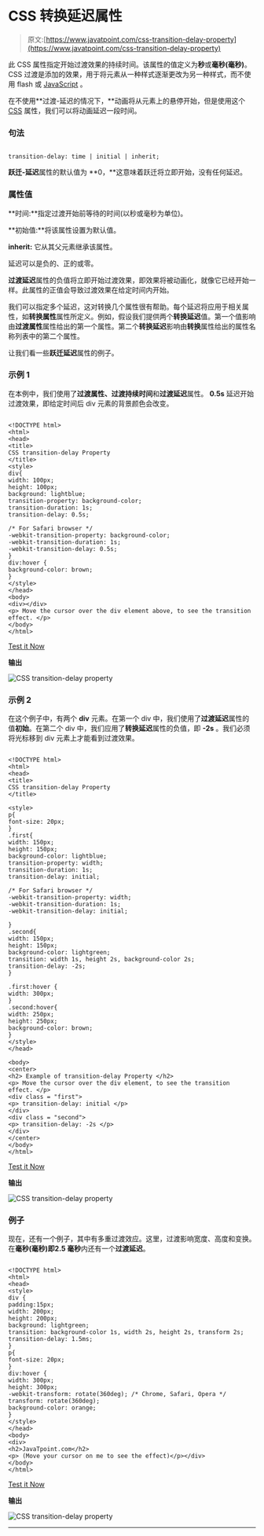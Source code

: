 # CSS 转换延迟属性

> 原文:[https://www.javatpoint.com/css-transition-delay-property](https://www.javatpoint.com/css-transition-delay-property)

此 CSS 属性指定开始过渡效果的持续时间。该属性的值定义为**秒**或**毫秒(毫秒)**。CSS 过渡是添加的效果，用于将元素从一种样式逐渐更改为另一种样式，而不使用 flash 或 [JavaScript](https://www.javatpoint.com/javascript-tutorial) 。

在不使用**过渡-延迟的情况下，**动画将从元素上的悬停开始，但是使用这个 [CSS](https://www.javatpoint.com/css-tutorial) 属性，我们可以将动画延迟一段时间。

### 句法

```

transition-delay: time | initial | inherit;

```

**跃迁-延迟**属性的默认值为 **0，**这意味着跃迁将立即开始，没有任何延迟。

### 属性值

**时间:**指定过渡开始前等待的时间(以秒或毫秒为单位)。

**初始值:**将该属性设置为默认值。

**inherit:** 它从其父元素继承该属性。

延迟可以是负的、正的或零。

**过渡延迟**属性的负值将立即开始过渡效果，即效果将被动画化，就像它已经开始一样。此属性的正值会导致过渡效果在给定时间内开始。

我们可以指定多个延迟，这对转换几个属性很有帮助。每个延迟将应用于相关属性，如**转换属性**属性所定义。例如，假设我们提供两个**转换延迟**值。第一个值影响由**过渡属性**属性给出的第一个属性。第二个**转换延迟**影响由**转换**属性给出的属性名称列表中的第二个属性。

让我们看一些**跃迁延迟**属性的例子。

### 示例 1

在本例中，我们使用了**过渡属性、过渡持续时间**和**过渡延迟**属性。 **0.5s** 延迟开始过渡效果，即给定时间后 div 元素的背景颜色会改变。

```

<!DOCTYPE html>
<html>
<head>
<title>
CSS transition-delay Property
</title>
<style>
div{
width: 100px;
height: 100px;
background: lightblue;
transition-property: background-color;
transition-duration: 1s;
transition-delay: 0.5s;              

/* For Safari browser */
-webkit-transition-property: background-color;
-webkit-transition-duration: 1s;
-webkit-transition-delay: 0.5s;
}
div:hover {
background-color: brown;
}
</style>
</head>
<body>
<div></div>
<p> Move the cursor over the div element above, to see the transition effect. </p>
</body>
</html>

```

[Test it Now](https://www.javatpoint.com/oprweb/test.jsp?filename=css-transition-delay-property1)

**输出**

![CSS transition-delay property](../Images/674cbb4c9fec555746f2dfddcc05bc1e.png)

### 示例 2

在这个例子中，有两个 **div** 元素。在第一个 div 中，我们使用了**过渡延迟**属性的值**初始**。在第二个 div 中，我们应用了**转换延迟**属性的负值，即 **-2s** 。我们必须将光标移到 div 元素上才能看到过渡效果。

```

<!DOCTYPE html>
<html>
<head>
<title>
CSS transition-delay Property
</title>

<style>
p{
font-size: 20px;
}
.first{
width: 150px;
height: 150px;
background-color: lightblue;
transition-property: width;
transition-duration: 1s;
transition-delay: initial;

/* For Safari browser */
-webkit-transition-property: width;
-webkit-transition-duration: 1s;
-webkit-transition-delay: initial;

}
.second{
width: 150px;
height: 150px;
background-color: lightgreen;
transition: width 1s, height 2s, background-color 2s;
transition-delay: -2s;
}

.first:hover {
width: 300px;
}
.second:hover{
width: 250px;
height: 250px;
background-color: brown;
}
</style>
</head>

<body>
<center>
<h2> Example of transition-delay Property </h2>
<p> Move the cursor over the div element, to see the transition effect. </p>
<div class = "first">
<p> transition-delay: initial </p>
</div>
<div class = "second">
<p> transition-delay: -2s </p>
</div>
</center>
</body>
</html>

```

[Test it Now](https://www.javatpoint.com/oprweb/test.jsp?filename=css-transition-delay-property2)

**输出**

![CSS transition-delay property](../Images/3d7b3a30dc5041ac13d43a3c3cdd7ede.png)

### 例子

现在，还有一个例子，其中有多重过渡效应。这里，过渡影响宽度、高度和变换。在**毫秒(毫秒)**即**2.5 毫秒**内还有一个**过渡延迟**。

```

<!DOCTYPE html>
<html>
<head>
<style>
div {
padding:15px;
width: 200px;
height: 200px;
background: lightgreen;
transition: background-color 1s, width 2s, height 2s, transform 2s;
transition-delay: 1.5ms;
}
p{
font-size: 20px;
}
div:hover {
width: 300px;
height: 300px;
-webkit-transform: rotate(360deg); /* Chrome, Safari, Opera */
transform: rotate(360deg);
background-color: orange;
}
</style>
</head>
<body>
<div>
<h2>JavaTpoint.com</h2>
<p> (Move your cursor on me to see the effect)</p></div>
</body>
</html>

```

[Test it Now](https://www.javatpoint.com/oprweb/test.jsp?filename=css-transition-delay-property3)

**输出**

![CSS transition-delay property](../Images/f70dc88ba12d869a8e9280313721c60e.png)

* * *